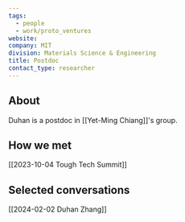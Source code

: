 ```yaml
---
tags:
  - people
  - work/proto_ventures
website: 
company: MIT
division: Materials Science & Engineering
title: Postdoc
contact_type: researcher
---
```

## About
Duhan is a postdoc in [[Yet-Ming Chiang]]'s group.

## How we met
[[2023-10-04 Tough Tech Summit]]

## Selected conversations
[[2024-02-02 Duhan Zhang]]